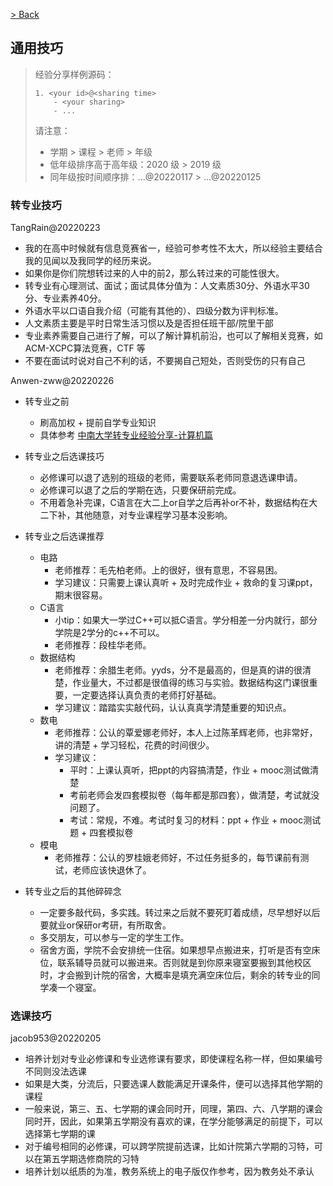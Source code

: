 [> Back](../../README.md#2-项目目录)

## 通用技巧

> 经验分享样例源码：
>
> ```
> 1. <your id>@<sharing time>
>     - <your sharing>
>     - ...
> ```
> 请注意：
> - 学期 > 课程 > 老师 > 年级
> - 低年级排序高于高年级：2020 级 > 2019 级
> - 同年级按时间顺序排：...@20220117 > ...@20220125

### 转专业技巧

TangRain@20220223
- 我的在高中时候就有信息竞赛省一，经验可参考性不太大，所以经验主要结合我的见闻以及我同学的经历来说。
- 如果你是你们院想转过来的人中的前2，那么转过来的可能性很大。
- 转专业有心理测试、面试；面试具体分值为：人文素质30分、外语水平30分、专业素养40分。
- 外语水平以口语自我介绍（可能有其他的）、四级分数为评判标准。
- 人文素质主要是平时日常生活习惯以及是否担任班干部/院里干部
- 专业素养需要自己进行了解，可以了解计算机前沿，也可以了解相关竞赛，如 ACM-XCPC算法竞赛，CTF 等
- 不要在面试时说对自己不利的话，不要揭自己短处，否则受伤的只有自己

Anwen-zww@20220226
- 转专业之前
    - 刷高加权 + 提前自学专业知识
    - 具体参考 [中南大学转专业经验分享-计算机篇](https://zhuanlan.zhihu.com/p/393116993)

- 转专业之后选课技巧
    - 必修课可以退了选别的班级的老师，需要联系老师同意退选课申请。
    - 必修课可以退了之后的学期在选，只要保研前完成。
    - 不用着急补完课，C语言在大二上or自学之后再补or不补，数据结构在大二下补，其他随意，对专业课程学习基本没影响。

- 转专业之后选课推荐
    - 电路
        - 老师推荐：毛先柏老师。上的很好，很有意思，不容易困。
        - 学习建议：只需要上课认真听 + 及时完成作业 + 救命的复习课ppt，期末很容易。
    - C语言
        - 小tip：如果大一学过C++可以抵C语言。学分相差一分内就行，部分学院是2学分的c++不可以。
        - 老师推荐：段桂华老师。
    - 数据结构
        - 老师推荐：余腊生老师。yyds，分不是最高的，但是真的讲的很清楚，作业量大，不过都是很值得的练习与实验。数据结构这门课很重要，一定要选择认真负责的老师打好基础。
        - 学习建议：踏踏实实敲代码，认认真真学清楚重要的知识点。
    - 数电
        - 老师推荐：公认的覃爱娜老师好，本人上过陈革辉老师，也非常好，讲的清楚 + 学习轻松，花费的时间很少。
        - 学习建议：
            - 平时：上课认真听，把ppt的内容搞清楚，作业 + mooc测试做清楚
            - 考前老师会发四套模拟卷（每年都是那四套），做清楚，考试就没问题了。
            - 考试：常规，不难。考试时复习的材料：ppt + 作业 + mooc测试题 + 四套模拟卷
    - 模电
        - 老师推荐：公认的罗桂娥老师好，不过任务挺多的，每节课前有测试，老师应该快退休了。

- 转专业之后的其他碎碎念
    - 一定要多敲代码，多实践。转过来之后就不要死盯着成绩，尽早想好以后要就业or保研or考研，有所取舍。
    - 多交朋友，可以参与一定的学生工作。
    - 宿舍方面，学院不会安排统一住宿。如果想早点搬进来，打听是否有空床位，联系辅导员就可以搬进来。否则就是到你原来寝室要搬到其他校区时，才会搬到计院的宿舍，大概率是填充满空床位后，剩余的转专业的同学凑一个寝室。

### 选课技巧

jacob953@20220205

- 培养计划对专业必修课和专业选修课有要求，即使课程名称一样，但如果编号不同则没法选课
- 如果是大类，分流后，只要选课人数能满足开课条件，便可以选择其他学期的课程
- 一般来说，第三、五、七学期的课会同时开，同理，第四、六、八学期的课会同时开，因此，如果第五学期没有喜欢的课，在学分能够满足的前提下，可以选择第七学期的课
- 对于编号相同的必修课，可以跨学院提前选课，比如计院第六学期的习特，可以在第五学期选修商院的习特
- 培养计划以纸质的为准，教务系统上的电子版仅作参考，因为教务处不承认